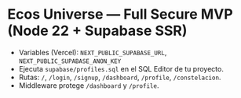 # Ecos Universe — Full Secure MVP (Node 22 + Supabase SSR)
- Variables (Vercel): `NEXT_PUBLIC_SUPABASE_URL`, `NEXT_PUBLIC_SUPABASE_ANON_KEY`
- Ejecuta `supabase/profiles.sql` en el SQL Editor de tu proyecto.
- Rutas: `/`, `/login`, `/signup`, `/dashboard`, `/profile`, `/constelacion`.
- Middleware protege `/dashboard` y `/profile`.
